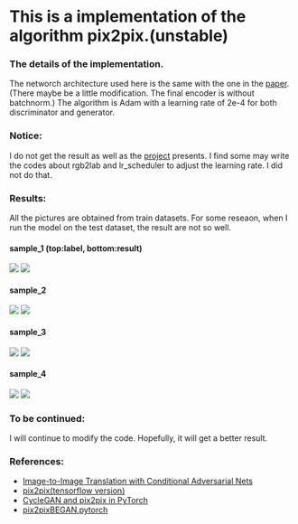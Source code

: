 # This is a implementation of the algorithm pix2pix.(unstable)

### The details of the implementation.
The networch architecture used here is the same with the one in the [paper](https://arxiv.org/abs/1611.07004).
(There maybe be a little modification. The final encoder is without batchnorm.)
The algorithm is Adam with a learning rate of 2e-4 for both discriminator and generator.

### Notice:
I do not get the result as well as the [project](https://phillipi.github.io/pix2pix/) presents.
I find some may write the codes about rgb2lab and lr_scheduler to adjust the learning rate. I did not do that.


### Results:
All the pictures are obtained from train datasets. For some reseaon, when I run the model on the test dataset, the result are not so well.

#### sample_1 (top:label, bottom:result)
![](https://github.com/huijianpzh/segmentation-models/blob/master/pix2pix/result/label_sample_1.jpg)
![](https://github.com/huijianpzh/segmentation-models/blob/master/pix2pix/result/result_sample_1.jpg)
#### sample_2
![](https://github.com/huijianpzh/segmentation-models/blob/master/pix2pix/result/label_sample_2.jpg)
![](https://github.com/huijianpzh/segmentation-models/blob/master/pix2pix/result/result_sample_2.jpg)
#### sample_3
![](https://github.com/huijianpzh/segmentation-models/blob/master/pix2pix/result/label_sample_3.jpg)
![](https://github.com/huijianpzh/segmentation-models/blob/master/pix2pix/result/result_sample_3.jpg)
#### sample_4
![](https://github.com/huijianpzh/segmentation-models/blob/master/pix2pix/result/label_sample_4.jpg)
![](https://github.com/huijianpzh/segmentation-models/blob/master/pix2pix/result/result_sample_4.jpg)

### To be continued:
I will continue to modify the code.
Hopefully, it will get a better result.

### References:
* [Image-to-Image Translation with Conditional Adversarial Nets](https://phillipi.github.io/pix2pix/)
* [pix2pix(tensorflow version)](https://affinelayer.com/pixsrv/)
* [CycleGAN and pix2pix in PyTorch](https://github.com/junyanz/pytorch-CycleGAN-and-pix2pix)
* [pix2pixBEGAN.pytorch](https://github.com/taey16/pix2pixBEGAN.pytorch)
